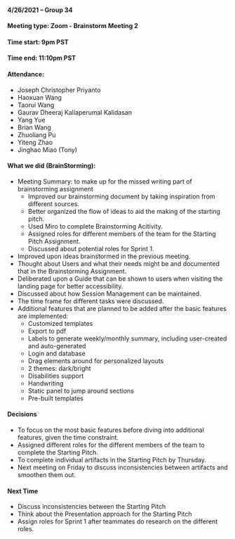 #### 4/26/2021 – Group 34
#### Meeting type: Zoom - Brainstorm Meeting 2
#### Time start: 9pm PST
#### Time end: 11:10pm PST

#### Attendance:
- Joseph Christopher Priyanto
- Haoxuan Wang
- Taorui Wang
- Gaurav Dheeraj Kaliaperumal Kalidasan
- Yang Yue
- Brian Wang
- Zhuoliang Pu
- Yiteng Zhao
- Jinghao Miao (Tony)

#### What we did (BrainStorming):
- Meeting Summary: to make up for the missed writing part of brainstorming assignment
   - Improved our brainstorming document by taking inspiration from different sources.
   - Better organized the flow of ideas to aid the making of the starting pitch.
   - Used Miro to complete Brainstorming Acitivity.
   - Assigned roles for different members of the team for the Starting Pitch Assignment.
   - Discussed about potential roles for Sprint 1.
- Improved upon ideas brainstormed in the previous meeting.
- Thought about Users and what their needs might be and documented that in the Brainstorming Assignment.
- Deliberated upon a Guide that can be shown to users when visiting the landing page for better accessibility.
- Discussed about how Session Management can be maintained.
- The time frame for different tasks were discussed.
- Additional features that are planned to be added after the basic features are implemented:
   - Customized templates
   - Export to pdf
   - Labels to generate weekly/monthly summary, including user-created and auto-generated
   - Login and database
   - Drag elements around for personalized layouts
   - 2 themes: dark/bright
   - Disabilities support
   - Handwriting
   - Static panel to jump around sections
   - Pre-built templates

#### Decisions
- To focus on the most basic features before diving into additional features, given the time constraint.
- Assigned different roles for the different members of the team to complete the Starting Pitch.
- To complete individual artifacts in the Starting Pitch by Thursday.
- Next meeting on Friday to discuss inconsistencies between artifacts and smoothen them out.

#### Next Time
- Discuss inconsistencies between the Starting Pitch
- Think about the Presentation approach for the Starting Pitch
- Assign roles for Sprint 1 after teammates do research on the different roles.


